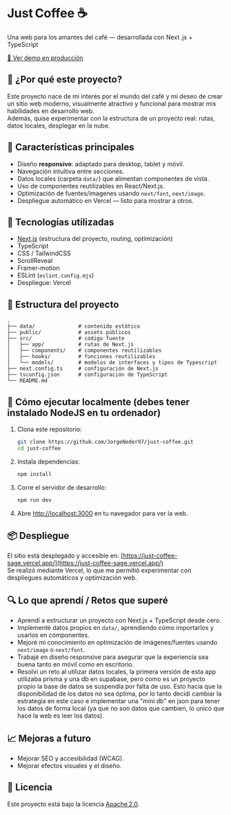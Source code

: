 # Just Coffee ☕  
Una web para los amantes del café — desarrollada con Next .js + TypeScript

[🔗 Ver demo en producción](https://just-coffee-sage.vercel.app/)

## 🎯 ¿Por qué este proyecto?  
Este proyecto nace de mi interés por el mundo del café y mi deseo de crear un sitio web moderno, visualmente atractivo y funcional para mostrar mis habilidades en desarrollo web.  
Además, quise experimentar con la estructura de un proyecto real: rutas, datos locales, desplegar en la nube.

## 🚀 Características principales  
- Diseño **responsive**: adaptado para desktop, tablet y móvil.  
- Navegación intuitiva entre secciones.  
- Datos locales (carpeta `data/`) que alimentan componentes de vista.  
- Uso de componentes reutilizables en React/Next.js.  
- Optimización de fuentes/imagenes usando `next/font`, `next/image`.  
- Despliegue automático en Vercel — listo para mostrar a otros.

## 🧰 Tecnologías utilizadas  
- [Next.js](https://nextjs.org) (estructura del proyecto, routing, optimización)
- TypeScript  
- CSS / TailwindCSS
- ScrollReveal
- Framer-motion 
- ESLint (`eslint.config.mjs`)  
- Despliegue: Vercel  

## 📂 Estructura del proyecto  
```
.
├── data/              # contenido estático  
├── public/            # assets públicos  
├── src/               # código fuente  
│   ├── app/           # rutas de Next.js
│   ├── components/    # componentes reutilizables
│   ├── hooks/         # funciones reutilizables 
│   └── models/        # modelos de interfaces y tipos de Typescript  
├── next.config.ts     # configuración de Next.js  
├── tsconfig.json      # configuración de TypeScript  
└── README.md  
```

## 🚀 Cómo ejecutar localmente (debes tener instalado NodeJS en tu ordenador)  
1. Clona este repositorio:  
   ```bash
   git clone https://github.com/JorgeNeder97/just-coffee.git
   cd just-coffee
   ```  
2. Instala dependencias:  
   ```bash
   npm install
   ```  
3. Corre el servidor de desarrollo:  
   ```bash
   npm run dev
   ```  
4. Abre [http://localhost:3000](http://localhost:3000) en tu navegador para ver la web.

## 📦 Despliegue  
El sitio está desplegado y accesible en: [https://just-coffee-sage.vercel.app/](https://just-coffee-sage.vercel.app/)  
Se realizó mediante Vercel, lo que me permitió experimentar con despliegues automáticos y optimización web.

## 🔍 Lo que aprendí / Retos que superé  
- Aprendí a estructurar un proyecto con Next.js + TypeScript desde cero.  
- Implementé datos propios en `data/`, aprendiendo cómo importarlos y usarlos en componentes.  
- Mejoré mi conocimiento en optimización de imágenes/fuentes usando `next/image` o `next/font`.  
- Trabajé en diseño responsive para asegurar que la experiencia sea buena tanto en móvil como en escritorio.  
- Resolví un reto al utilizar datos locales, la primera versión de esta app utilizaba prisma y una db en supabase, pero como es un proyecto propio la base de datos se suspendía por falta de uso. Esto hacía que la disponibilidad de los datos no sea óptima, por lo tanto decidí cambiar la estrategia en este caso e implementar una "mini db" en json para tener los datos de forma local (ya que no son datos que cambien, lo unico que hace la web es leer los datos).

## 📈 Mejoras a futuro  
- Mejorar SEO y accesibilidad (WCAG).  
- Mejorar efectos visuales y el diseño.

## 📄 Licencia  
Este proyecto está bajo la licencia [Apache 2.0](LICENSE).
